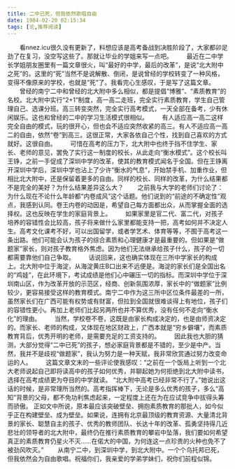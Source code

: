 ```yaml
---
title: 二中已死，但我依然歌唱自由
date: 1984-02-20 02:15:34
tags: [论,推荐阅读]
---
```


&ensp;&ensp;&ensp;&ensp;看nnez.icu很久没有更新了，料想应该是高考备战到决胜阶段了，大家都卯足劲了在复习，没空写这些了。那就让毕业的学姐来写一点吧。
&ensp;&ensp;&ensp;&ensp;最近在二中学长学姐朋友圈里有一篇文章很火，叫“最好的中学，最后的改革”，是说“北大附中之死”的。这里的“死”当然不是说解散、倒闭，是说曾经的学校转变了一种风格，变得不像原来的学校，也就是“死”了。我看完心生感叹，于是写了这篇文章。<!--more-->
&ensp;&ensp;&ensp;&ensp;曾经的南宁二中和曾经的北大附中多么相似，都是提倡“博雅”、“素质教育”的名校。北大附中实行“2+1”制度，高一高二走班，完全实行素质教育，学生自己管理自己、选课分班。高三转变突然，完全实行高考模式，一天全部在备考，少有休闲娱乐。这也和曾经的二中的学习生活模式很相似。
&ensp;&ensp;&ensp;&ensp;有人适应高一高二这样完全自由的模式，玩的很开心，但也会不适应突然收紧的高三。有人不适应高一高二的自由，依然“卷”到高三。这很正常，大家各依自己个性，找到自己喜欢的方式就好。这很自由。
&ensp;&ensp;&ensp;&ensp;可惜在高考的压力下，北大附中也终于挡不住学生、家长、老师的意见，罢免了实行这一制度的校长，从此走向“衡水模式”。这个校长叫王铮，之前一手促成了深圳中学的改革，使其的教育模式闻名于全国。但在王铮离开深圳中学后，深圳中学也沾上了少许“衡水的气息”，开始禁手机、加重作业，但相比北大附中，还是保留着更多的自由。同样的校长、同样的改革，为什么结果都不是完全的美好？为什么结果差异这么大？
&ensp;&ensp;&ensp;&ensp;之前我与大学的老师们讨论了：为什么现在不论什么年龄都“内卷成风”这个话题。他们说到的“前途的不确定性”观点，我感到认同。卷王内卷的动因是，希望自己每方面都出众，从而掌握全面的选择权。这也反映在学生的家庭背景上。
&ensp;&ensp;&ensp;&ensp;如果家里是官二代、富二代，对孩子培养的容错性会比较高，孩子将来做什么家里都能支持一把，高考如何并不决定人生。高考文化课考不好，可以出国留学，或者学艺术、体育等等，不囿于高考这一条出路。他们可能会认为孩子的综合素质和心理健康才是最重要的。但如果是“做题家”家长，则对孩子教育格外焦虑。因为他们无法继承给孩子什么，孩子的一切都需要靠他们自己争取。
&ensp;&ensp;&ensp;&ensp;话说回来，这也确实体现在三所中学家长的构成上。北大附中位于海淀，从海淀黄庄B口出来不远便是。海淀的家长们是全国出名的“鸡娃”，在此环境下，考试成绩是他们心中碾压一切的指标。而深圳中学位于深圳南山区，作为改革开放的示范区，经商、创新氛围浓厚，家长中的“做题家”比例较少，更容易接受这样的教育模式。南宁二中作为这三所中区位条件最差的一所，虽然家长们在广西可能有权势或有财富，但拉到全国就很难谈得上有地位，孩子们的容错性更小。再加上老师们比起另两所也并不算优秀，没有任何不走向“衡水化”的理由。
&ensp;&ensp;&ensp;&ensp;当然，学校卷不卷，这既是由家长构成决定的，也是由师资决定的。而家长、老师的构成，又体现在地区财政上，广西本就是“穷乡僻壤”，而素质教育背后，优秀开明的老师，是需要充足的工资支持的。
&ensp;&ensp;&ensp;&ensp;因此我也大胆的猜测，大部分觉得“二中已死”的孩子，想必家庭背景都是不错的，至少是中产。当然，我并不是歧视“做题家”，我认为努力是一种天赋，我非常欣赏通过努力改变命运的人。
&ensp;&ensp;&ensp;&ensp;这篇文章文末的一些评论使我感叹：“之前在一个饭局上听到一个北大老师说起自己即将读高中的孩子如何优秀，并聊起她为何拒绝到北大附中读书，选择在高考成绩更为夺目的中学就读。 “北大附中高考已经非常不行了。”她说出这话的时候，是非常理所当然的。高考指挥棒下，无论是多么优秀的孩子，多么“高知”背景的父母，都不免功利焦虑起来，一定程度上还在为在应试竞争中拔得头筹而骄傲。 正如文中所说，原本最应该突破壁垒、拥抱素质教育的那批人，如今似乎正在构建壁垒、成为壁垒。如果说，连拥有北京最顶级的教育资源、大量清北背景的家长、聪慧自主的孩子、优秀的教师团队、长达十年的改革、孤勇坚持得几近悲壮的领导者的北大附中，最终仍在推行素质教育的攀岩中坠落，我们要如何希望真正的素质教育仍星火不灭……在偌大的中国，为何连这一点珍贵的火种也免不了被劲风吹灭。”
&ensp;&ensp;&ensp;&ensp;从南宁二中，到深圳中学，到北大附中。一个个乌托邦已死，但我依然会为自由歌唱。祝福你们，我亲爱的学弟学妹们，祝你们前程似锦。
